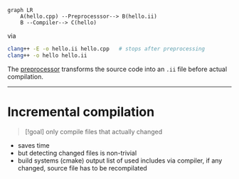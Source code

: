 ```mermaid
graph LR
	A(hello.cpp) --Preprocesssor--> B(hello.ii)
	B --Compiler--> C(hello)
```
via
```bash
clang++ -E -o hello.ii hello.cpp   # stops after preprocessing
clang++ -o hello hello.ii
```

The [preprocessor](https://en.cppreference.com/w/cpp/preprocessor) transforms the source code into an `.ii` file before actual compilation.

----

# Incremental compilation

>[!goal] only compile files that actually changed

- saves time
- but detecting changed files is non-trivial
- build systems (cmake) output list of used includes via compiler, if any changed, source file has to be recompilated